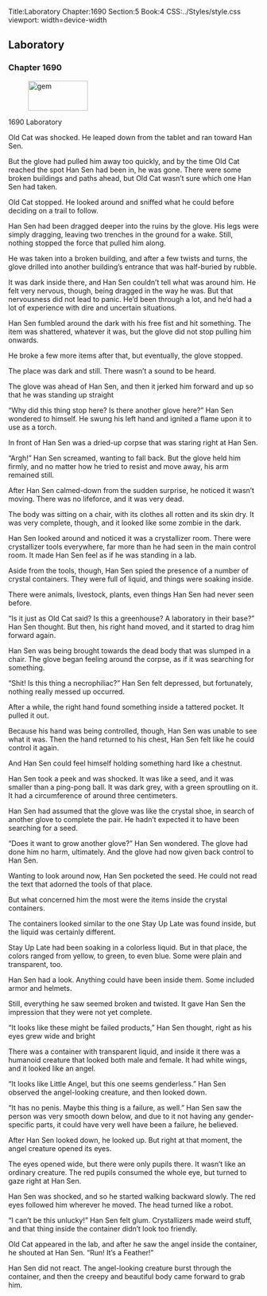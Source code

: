 Title:Laboratory 
Chapter:1690 
Section:5 
Book:4 
CSS:../Styles/style.css 
viewport: width=device-width
  
## Laboratory
### Chapter 1690
  
<figure>
	<img src="../Images/gem.gif" alt="gem" id="gem" width="120" height="60" />
</figure>
  

  
1690 Laboratory

Old Cat was shocked. He leaped down from the tablet and ran toward Han Sen.

But the glove had pulled him away too quickly, and by the time Old Cat reached the spot Han Sen had been in, he was gone. There were some broken buildings and paths ahead, but Old Cat wasn’t sure which one Han Sen had taken.

Old Cat stopped. He looked around and sniffed what he could before deciding on a trail to follow.

Han Sen had been dragged deeper into the ruins by the glove. His legs were simply dragging, leaving two trenches in the ground for a wake. Still, nothing stopped the force that pulled him along.

He was taken into a broken building, and after a few twists and turns, the glove drilled into another building’s entrance that was half-buried by rubble.

It was dark inside there, and Han Sen couldn’t tell what was around him. He felt very nervous, though, being dragged in the way he was. But that nervousness did not lead to panic. He’d been through a lot, and he’d had a lot of experience with dire and uncertain situations.

Han Sen fumbled around the dark with his free fist and hit something. The item was shattered, whatever it was, but the glove did not stop pulling him onwards.

He broke a few more items after that, but eventually, the glove stopped.

The place was dark and still. There wasn’t a sound to be heard.

The glove was ahead of Han Sen, and then it jerked him forward and up so that he was standing up straight

“Why did this thing stop here? Is there another glove here?” Han Sen wondered to himself. He swung his left hand and ignited a flame upon it to use as a torch.

In front of Han Sen was a dried-up corpse that was staring right at Han Sen.

“Argh!” Han Sen screamed, wanting to fall back. But the glove held him firmly, and no matter how he tried to resist and move away, his arm remained still.

After Han Sen calmed-down from the sudden surprise, he noticed it wasn’t moving. There was no lifeforce, and it was very dead.

The body was sitting on a chair, with its clothes all rotten and its skin dry. It was very complete, though, and it looked like some zombie in the dark.

Han Sen looked around and noticed it was a crystallizer room. There were crystallizer tools everywhere, far more than he had seen in the main control room. It made Han Sen feel as if he was standing in a lab.

Aside from the tools, though, Han Sen spied the presence of a number of crystal containers. They were full of liquid, and things were soaking inside.

There were animals, livestock, plants, even things Han Sen had never seen before.

“Is it just as Old Cat said? Is this a greenhouse? A laboratory in their base?” Han Sen thought. But then, his right hand moved, and it started to drag him forward again.

Han Sen was being brought towards the dead body that was slumped in a chair. The glove began feeling around the corpse, as if it was searching for something.

“Shit! Is this thing a necrophiliac?” Han Sen felt depressed, but fortunately, nothing really messed up occurred.

After a while, the right hand found something inside a tattered pocket. It pulled it out.

Because his hand was being controlled, though, Han Sen was unable to see what it was. Then the hand returned to his chest, Han Sen felt like he could control it again.

And Han Sen could feel himself holding something hard like a chestnut.

Han Sen took a peek and was shocked. It was like a seed, and it was smaller than a ping-pong ball. It was dark grey, with a green sproutling on it. It had a circumference of around three centimeters.

Han Sen had assumed that the glove was like the crystal shoe, in search of another glove to complete the pair. He hadn’t expected it to have been searching for a seed.

“Does it want to grow another glove?” Han Sen wondered. The glove had done him no harm, ultimately. And the glove had now given back control to Han Sen.

Wanting to look around now, Han Sen pocketed the seed. He could not read the text that adorned the tools of that place.

But what concerned him the most were the items inside the crystal containers.

The containers looked similar to the one Stay Up Late was found inside, but the liquid was certainly different.

Stay Up Late had been soaking in a colorless liquid. But in that place, the colors ranged from yellow, to green, to even blue. Some were plain and transparent, too.

Han Sen had a look. Anything could have been inside them. Some included armor and helmets.

Still, everything he saw seemed broken and twisted. It gave Han Sen the impression that they were not yet complete.

“It looks like these might be failed products,” Han Sen thought, right as his eyes grew wide and bright

There was a container with transparent liquid, and inside it there was a humanoid creature that looked both male and female. It had white wings, and it looked like an angel.

“It looks like Little Angel, but this one seems genderless.” Han Sen observed the angel-looking creature, and then looked down.

“It has no penis. Maybe this thing is a failure, as well.” Han Sen saw the person was very smooth down below, and due to it not having any gender-specific parts, it could have very well have been a failure, he believed.

After Han Sen looked down, he looked up. But right at that moment, the angel creature opened its eyes.

The eyes opened wide, but there were only pupils there. It wasn’t like an ordinary creature. The red pupils consumed the whole eye, but turned to gaze right at Han Sen.

Han Sen was shocked, and so he started walking backward slowly. The red eyes followed him wherever he moved. The head turned like a robot.

“I can’t be this unlucky!” Han Sen felt glum. Crystallizers made weird stuff, and that thing inside the container didn’t look too friendly.

Old Cat appeared in the lab, and after he saw the angel inside the container, he shouted at Han Sen. “Run! It’s a Feather!”

Han Sen did not react. The angel-looking creature burst through the container, and then the creepy and beautiful body came forward to grab him.